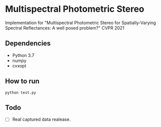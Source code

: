 # Multispectral Photometric Stereo
Implementation for "Multispectral Photometric Stereo for Spatially-Varying Spectral Reflectances:  A well posed problem?" CVPR 2021

## Dependencies
- Python 3.7
- numpy
- cvxopt

## How to run
```shell
python test.py
```

## Todo
- [ ] Real captured data realease.